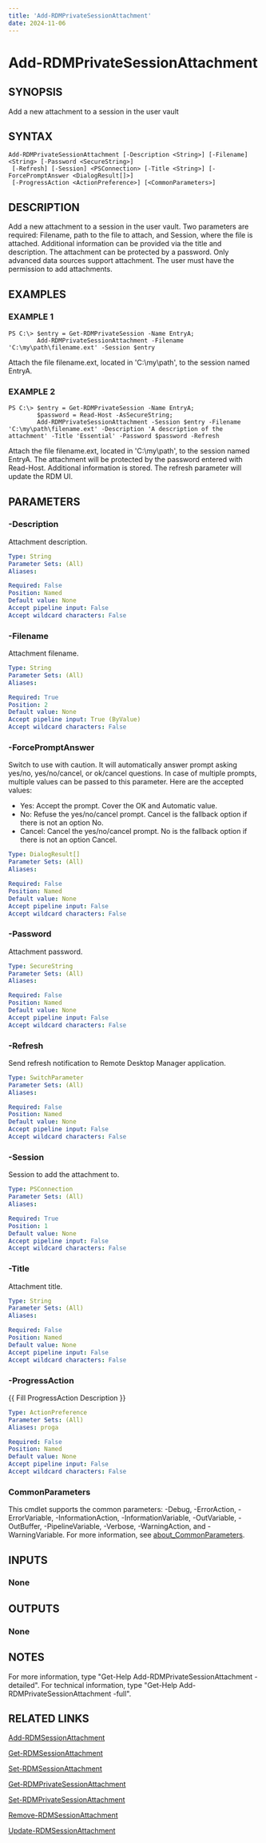 ```yaml
---
title: 'Add-RDMPrivateSessionAttachment'
date: 2024-11-06
---
```



# Add-RDMPrivateSessionAttachment

## SYNOPSIS
Add a new attachment to a session in the user vault

## SYNTAX

```
Add-RDMPrivateSessionAttachment [-Description <String>] [-Filename] <String> [-Password <SecureString>]
 [-Refresh] [-Session] <PSConnection> [-Title <String>] [-ForcePromptAnswer <DialogResult[]>]
 [-ProgressAction <ActionPreference>] [<CommonParameters>]
```

## DESCRIPTION
Add a new attachment to a session in the user vault.
    Two parameters are required: Filename, path to the file to attach, and Session, where the file is attached.
Additional information can be provided via the title and description.
The attachment can be protected by a password.
    Only advanced data sources support attachment.
The user must have the permission to add attachments.

## EXAMPLES

### EXAMPLE 1
```
PS C:\> $entry = Get-RDMPrivateSession -Name EntryA;
        Add-RDMPrivateSessionAttachment -Filename 'C:\my\path\filename.ext' -Session $entry
```

Attach the file filename.ext, located in 'C:\my\path\', to the session named EntryA.

### EXAMPLE 2
```
PS C:\> $entry = Get-RDMPrivateSession -Name EntryA;
        $password = Read-Host -AsSecureString;
        Add-RDMPrivateSessionAttachment -Session $entry -Filename 'C:\my\path\filename.ext' -Description 'A description of the attachment' -Title 'Essential' -Password $password -Refresh
```

Attach the file filename.ext, located in 'C:\my\path\', to the session named EntryA.
The attachment will be protected by the password entered with Read-Host.
Additional information is stored.
The refresh parameter will update the RDM UI.

## PARAMETERS

### -Description
Attachment description.

```yaml
Type: String
Parameter Sets: (All)
Aliases:

Required: False
Position: Named
Default value: None
Accept pipeline input: False
Accept wildcard characters: False
```

### -Filename
Attachment filename.

```yaml
Type: String
Parameter Sets: (All)
Aliases:

Required: True
Position: 2
Default value: None
Accept pipeline input: True (ByValue)
Accept wildcard characters: False
```

### -ForcePromptAnswer
Switch to use with caution.
It will automatically answer prompt asking yes/no, yes/no/cancel, or ok/cancel questions.
In case of multiple prompts, multiple values can be passed to this parameter.
Here are the accepted values:
- Yes: Accept the prompt.
Cover the OK and Automatic value.
- No: Refuse the yes/no/cancel prompt.
Cancel is the fallback option if there is not an option No.
- Cancel: Cancel the yes/no/cancel prompt.
No is the fallback option if there is not an option Cancel.

```yaml
Type: DialogResult[]
Parameter Sets: (All)
Aliases:

Required: False
Position: Named
Default value: None
Accept pipeline input: False
Accept wildcard characters: False
```

### -Password
Attachment password.

```yaml
Type: SecureString
Parameter Sets: (All)
Aliases:

Required: False
Position: Named
Default value: None
Accept pipeline input: False
Accept wildcard characters: False
```

### -Refresh
Send refresh notification to Remote Desktop Manager application.

```yaml
Type: SwitchParameter
Parameter Sets: (All)
Aliases:

Required: False
Position: Named
Default value: None
Accept pipeline input: False
Accept wildcard characters: False
```

### -Session
Session to add the attachment to.

```yaml
Type: PSConnection
Parameter Sets: (All)
Aliases:

Required: True
Position: 1
Default value: None
Accept pipeline input: False
Accept wildcard characters: False
```

### -Title
Attachment title.

```yaml
Type: String
Parameter Sets: (All)
Aliases:

Required: False
Position: Named
Default value: None
Accept pipeline input: False
Accept wildcard characters: False
```

### -ProgressAction
{{ Fill ProgressAction Description }}

```yaml
Type: ActionPreference
Parameter Sets: (All)
Aliases: proga

Required: False
Position: Named
Default value: None
Accept pipeline input: False
Accept wildcard characters: False
```

### CommonParameters
This cmdlet supports the common parameters: -Debug, -ErrorAction, -ErrorVariable, -InformationAction, -InformationVariable, -OutVariable, -OutBuffer, -PipelineVariable, -Verbose, -WarningAction, and -WarningVariable. For more information, see [about_CommonParameters](http://go.microsoft.com/fwlink/?LinkID=113216).

## INPUTS

### None
## OUTPUTS

### None
## NOTES
For more information, type "Get-Help Add-RDMPrivateSessionAttachment -detailed".
For technical information, type "Get-Help Add-RDMPrivateSessionAttachment -full".

## RELATED LINKS

[Add-RDMSessionAttachment](http://127.0.0.1:1111/docs/Add-RDMSessionAttachment/)

[Get-RDMSessionAttachment](http://127.0.0.1:1111/docs/Get-RDMSessionAttachment/)

[Set-RDMSessionAttachment](http://127.0.0.1:1111/docs/Set-RDMSessionAttachment/)

[Get-RDMPrivateSessionAttachment](http://127.0.0.1:1111/docs/Get-RDMPrivateSessionAttachment/)

[Set-RDMPrivateSessionAttachment](http://127.0.0.1:1111/docs/Set-RDMPrivateSessionAttachment/)

[Remove-RDMSessionAttachment](http://127.0.0.1:1111/docs/Remove-RDMSessionAttachment/)

[Update-RDMSessionAttachment](http://127.0.0.1:1111/docs/Update-RDMSessionAttachment/)

